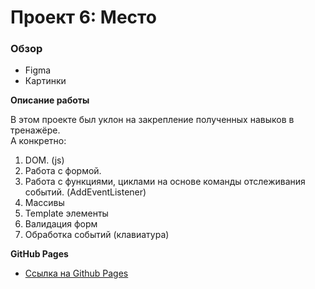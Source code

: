 # Проект 6: Место

### Обзор

* Figma
* Картинки

**Описание работы**

В этом проекте был уклон на закрепление полученных навыков в тренажёре.  
А конкретно:
1. DOM. (js)
2. Работа с формой.
3. Работа с функциями, циклами на основе команды отслеживания событий. (AddEventListener)
4. Массивы
5. Template элементы
6. Валидация форм
7. Обработка событий (клавиатура)

**GitHub Pages**

* [Ссылка на Github Pages](https://kozmidis.github.io/mesto/index.html)
